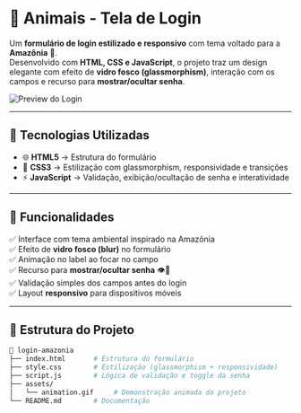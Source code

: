 # 🌳 Animais - Tela de Login  

Um **formulário de login estilizado e responsivo** com tema voltado para a **Amazônia** 🌱.  
Desenvolvido com **HTML, CSS e JavaScript**, o projeto traz um design elegante com efeito de **vidro fosco (glassmorphism)**, interação com os campos e recurso para **mostrar/ocultar senha**.  

![Preview do Login](./assets/animation.gif)  

---

## 🚀 Tecnologias Utilizadas  

- 🌐 **HTML5** → Estrutura do formulário  
- 🎨 **CSS3** → Estilização com glassmorphism, responsividade e transições  
- ⚡ **JavaScript** → Validação, exibição/ocultação de senha e interatividade  

---

## 🎯 Funcionalidades  

✅ Interface com tema ambiental inspirado na Amazônia  
✅ Efeito de **vidro fosco (blur)** no formulário  
✅ Animação no label ao focar no campo  
✅ Recurso para **mostrar/ocultar senha** 👁️🙈  
✅ Validação simples dos campos antes do login  
✅ Layout **responsivo** para dispositivos móveis  

---

## 📂 Estrutura do Projeto  

```bash
📁 login-amazonia
├── index.html       # Estrutura do formulário
├── style.css        # Estilização (glassmorphism + responsividade)
├── script.js        # Lógica de validação e toggle da senha
├── assets/
│   └── animation.gif     # Demonstração animada do projeto
└── README.md        # Documentação
